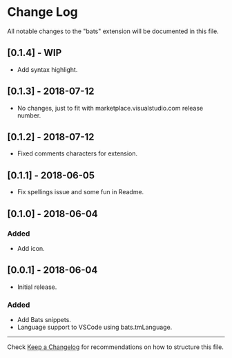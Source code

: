 # Change Log

All notable changes to the "bats" extension will be documented in this file.

## [0.1.4] - WIP

- Add syntax highlight.

## [0.1.3] - 2018-07-12

- No changes, just to fit with marketplace.visualstudio.com release number.

## [0.1.2] - 2018-07-12

- Fixed comments characters for extension.

## [0.1.1] - 2018-06-05

- Fix spellings issue and some fun in Readme.

## [0.1.0] - 2018-06-04

### Added

- Add icon.

## [0.0.1] - 2018-06-04

- Initial release.

### Added

- Add Bats snippets.
- Language support to VSCode using bats.tmLanguage.

---

Check [Keep a Changelog](http://keepachangelog.com/) for recommendations on how to structure this file.
